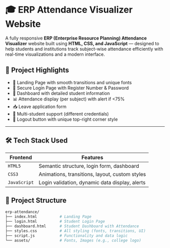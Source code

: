 # 🎓 ERP Attendance Visualizer Website

A fully responsive **ERP (Enterprise Resource Planning) Attendance Visualizer** website built using **HTML, CSS, and JavaScript** — designed to help students and institutions track subject-wise attendance efficiently with real-time visualizations and a modern interface.

## 📌 Project Highlights

- 💼 Landing Page with smooth transitions and unique fonts
- 🔐 Secure Login Page with Register Number & Password
- 🧾 Dashboard with detailed student information
- 📊 Attendance display (per subject) with alert if <75%
- 📥 Leave application form
- 👥 Multi-student support (different credentials)
- 🔁 Logout button with unique top-right corner style

---

## 🛠️ Tech Stack Used

| Frontend | Features |
|----------|----------|
| `HTML5`  | Semantic structure, login form, dashboard |
| `CSS3`   | Animations, transitions, layout, custom styles |
| `JavaScript` | Login validation, dynamic data display, alerts |



## 📂 Project Structure

```bash
erp-attendance/
├── index.html          # Landing Page
├── login.html          # Student Login Page
├── dashboard.html      # Student Dashboard with Attendance
├── styles.css          # All styling (fonts, transitions, UI)
├── script.js           # Functionality and data logic
└── assets/             # Fonts, Images (e.g., college logo)
